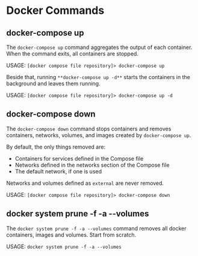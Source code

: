 # Docker Commands

## docker-compose up

The `docker-compose up` command aggregates the output of each container. When the command exits, all containers are stopped.

USAGE: `[docker compose file repository]> docker-compose up`

Beside that, running `**docker-compose up -d**` starts the containers in the background and leaves them running.

USAGE: `[docker compose file repository]> docker-compose up -d`


## docker-compose down

The `docker-compose down` command stops containers and removes containers, networks, volumes, and images created by `docker-compose up`.

By default, the only things removed are:

  + Containers for services defined in the Compose file
  + Networks defined in the networks section of the Compose file
  + The default network, if one is used

Networks and volumes defined as `external` are never removed.

USAGE: `[docker compose file repository]> docker-compose down`


## docker system prune -f -a --volumes

The `docker system prune -f -a --volumes` command removes all docker containers, images and volumes. Start from scratch.

USAGE: `docker system prune -f -a --volumes`
